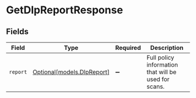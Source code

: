 # GetDlpReportResponse


## Fields

| Field                                                | Type                                                 | Required                                             | Description                                          |
| ---------------------------------------------------- | ---------------------------------------------------- | ---------------------------------------------------- | ---------------------------------------------------- |
| `report`                                             | [Optional[models.DlpReport]](../models/dlpreport.md) | :heavy_minus_sign:                                   | Full policy information that will be used for scans. |
